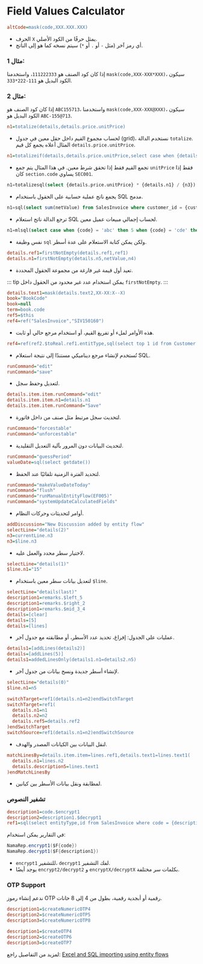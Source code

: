 # Field Values Calculator

<rtl>

```ini
altCode=mask(code,XXX.XXX.XXX)
```

* الحرف `X` يمثل حرفًا من الكود الأصلي.
* أي رمز آخر (مثل `-` أو `.` أو `*`) سيتم نسخه كما هو إلى الناتج.

### مثال 1:

إذا كان كود الصنف هو `111222333`، واستخدمنا `mask(code,XXX-XXX*XXX)`، سيكون الكود البديل هو `111-222*333`.

### مثال 2:

إذا كان كود الصنف هو `ABC155713`، واستخدمنا `mask(code,XXX-XXX@XXX)`، سيكون الكود البديل هو `ABC-155@713`.

```ini
n1=totalize(details,details.price.unitPrice)
```

* لحساب مجموع القيم داخل حقل معين في جدول (grid)، نستخدم الدالة `totalize`. المثال أعلاه يجمع كل قيم `details.price.unitPrice`.

```ini
n1=totalizeif(details,details.price.unitPrice,select case when {details.item.item.section.code} = 'SEC001' then 1 else 0 end)
```

* تجمع القيم فقط إذا تحقق شرط معين. في هذا المثال يتم جمع `unitPrice` فقط إذا كان `section.code` يساوي `SEC001`.

```sql
n1=totalizesql(select {details.price.unitPrice} * {details.n1} / {n3})
```

* يجمع ناتج عملية حسابية على الحقول باستخدام SQL مدمج.

```sql
n1=sql(select sum(netValue) from SalesInvoice where customer_id = {customer.id})
```

* ترجع الدالة ناتج استعلام SQL لحساب إجمالي مبيعات عميل معين.

```sql
n1=mlsql(select case when {code} = 'abc' then 5 when {code} = 'cde' then 6 else 7 end)endmlsql
```

* نفس وظيفة `sql` ولكن يمكن كتابة الاستعلام على عدة أسطر.

```ini
details.ref1=firstNotEmpty(details.ref1,ref1)
details.n1=firstNotEmpty(details.n5,netValue,n4)
```

* تعيد أول قيمة غير فارغة من مجموعة الحقول المحددة.

::: tip
يمكن استخدام عدد غير محدود من الحقول داخل `firstNotEmpty`.
:::

```ini
details.text1=mask(details.text2,XX-XX:X--X)
book="BookCode"
book=null
term=book.code
ref5=$this
ref4=ref("SalesInvoice","SIV150160")
```

* هذه الأوامر لملء أو تفريغ القيم، أو استخدام مرجع حالي أو ثابت.

```ini
ref4=ref(ref2.$toReal.ref1.entitType,sql(select top 1 id from Customer where ref4id = {ref4.$toReal.id}))
```

* تُستخدم لإنشاء مرجع ديناميكي مستندًا إلى نتيجة استعلام SQL.

```ini
runCommand="edit"
runCommand="save"
```

* لتعديل وحفظ سجل.

```ini
details.item.item.runCommand="edit"
details.item.item.n1=details.n1
details.item.item.runCommand="Save"
```

* لتحديث سجل مرتبط مثل صنف من داخل فاتورة.

```ini
runCommand="forcestable"
runCommand="unforcestable"
```

* لتحديث البيانات دون المرور بآلية التعديل التقليدية.

```ini
runCommand="guessPeriod"
valueDate=sql(select getdate())
```

* لتحديد الفترة الزمنية تلقائيًا عند الحفظ.

```ini
runCommand="makeValueDateToday"
runCommand="flush"
runCommand="runManualEntityFlow(EF005)"
runCommand="systemUpdateCalculatedFields"
```

* أوامر لتحديثات وحركات النظام.

```ini
addDiscussion="New Discussion added by entity flow"
selectLine="details(2)"
n3=currentLine.n3
n3=$line.n3
```

* لاختيار سطر محدد والعمل عليه.

```ini
selectLine="details(1)"
$line.n1="15"
```

* لتعديل بيانات سطر معين باستخدام `$line`.

```ini
selectLine="details(last)"
description1=remarks.$left_5
description1=remarks.$right_2
description1=remarks.$mid_3_4
details=[clear]
details=[5]
details=[lines]
```

* عمليات على الجدول: إفراغ، تحديد عدد الأسطر، أو مطابقته مع جدول آخر.

```ini
details1=[addLines(details2)]
details=[addLines(5)]
details1=addedLinesOnly(details1.n1=details2.n5)
```

* لإنشاء أسطر جديدة ونسخ بيانات من جدول آخر.

```ini
selectLine="details(0)"
$line.n1=n5
```

```ini
switchTarget=ref1(details.n1=n2)endSwitchTarget
switchTarget=ref1(
  details.n1=n1
  details.n2=n2
  details.ref5=details.ref2
)endSwitchTarget
switchSource=ref1(details.n1=n2)endSwitchSource
```

* لنقل البيانات بين الكيانات المصدر والهدف.

```ini
matchLinesBy=details.item.item=lines.ref1,details.text1=lines.text1(
  details.n1=lines.n2
  details.description5=lines.text1
)endMatchLinesBy
```

* لمطابقة ونقل بيانات الأسطر بين كيانين.

### تشفير النصوص

```ini
description1=code.$encrypt1
description2=description1.$decrypt1
ref1=sql(select entityType,id from SalesInvoice where code = {description1.$decrypt1})
```

في التقارير يمكن استخدام:

```groovy
NamaRep.encrypt1($F{code})
NamaRep.decrypt1($F{description1})
```

* `encrypt1` للتشفير، `decrypt1` لفك التشفير.
* يوجد أيضًا `encrypt2/decrypt2` و `encryptX/decryptX` بكلمات سر مختلفة.

### OTP Support

ندعم إنشاء رموز OTP رقمية أو أبجدية رقمية، بطول من 4 إلى 8 خانات.

```ini
description1=$createNumericOTP4
description2=$createNumericOTP5
description3=$createNumericOTP8

description1=$createOTP4
description2=$createOTP6
description3=$createOTP7
```

لمزيد من التفاصيل راجع: [Excel and SQL importing using entity flows](excel-and-sql-import-by-entity-flow.md)

</rtl>